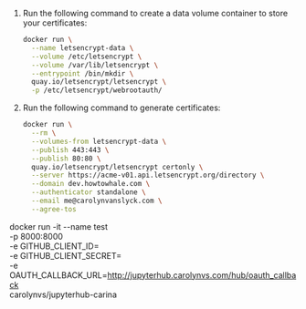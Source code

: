 1. Run the following command to create a data volume container to store
    your certificates:

    ```bash
    docker run \
      --name letsencrypt-data \
      --volume /etc/letsencrypt \
      --volume /var/lib/letsencrypt \
      --entrypoint /bin/mkdir \
      quay.io/letsencrypt/letsencrypt \
      -p /etc/letsencrypt/webrootauth/
    ```
1. Run the following command to generate certificates:

    ```bash
    docker run \
      --rm \
      --volumes-from letsencrypt-data \
      --publish 443:443 \
      --publish 80:80 \
      quay.io/letsencrypt/letsencrypt certonly \
      --server https://acme-v01.api.letsencrypt.org/directory \
      --domain dev.howtowhale.com \
      --authenticator standalone \
      --email me@carolynvanslyck.com \
      --agree-tos
    ```

docker run -it --name test \
  -p 8000:8000 \
  -e GITHUB_CLIENT_ID= \
  -e GITHUB_CLIENT_SECRET= \
  -e OAUTH_CALLBACK_URL=http://jupyterhub.carolynvs.com/hub/oauth_callback \
  carolynvs/jupyterhub-carina
